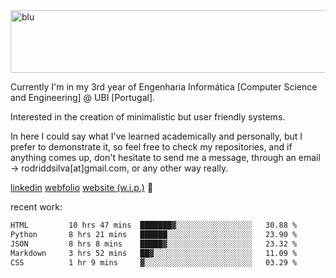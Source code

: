 
<img width="1415" height="100" alt="blu" src="https://github.com/rdsilva01/rdsilva01/assets/101207588/deb060e5-d035-4f09-b511-e3f50605b207">

Currently I'm in my 3rd year of Engenharia Informática [Computer Science and Engineering] @ UBI [Portugal].

Interested in the creation of minimalistic but user friendly systems.

In here I could say what I've learned academically and personally, but I prefer to demonstrate it, so feel free to check my repositories, and if anything comes up, don't hesitate to send me a message, through an email -> rodriddsilva[at]gmail.com, or any other way really.

[linkedin](https://www.linkedin.com/in/rodrigo-silva-455b291bb/)
[webfolio](https://rdsilva01.github.io/portfolio-resume)
[website (w.i.p.)](https://rdsilva01.github.io/) 🏁

<!-- ![](https://komarev.com/ghpvc/?username=rdsilva01) -->

recent work:
<!--START_SECTION:waka-->

```txt
HTML         10 hrs 47 mins  ███████▓░░░░░░░░░░░░░░░░░   30.88 %
Python       8 hrs 21 mins   ██████░░░░░░░░░░░░░░░░░░░   23.90 %
JSON         8 hrs 8 mins    █████▓░░░░░░░░░░░░░░░░░░░   23.32 %
Markdown     3 hrs 52 mins   ██▓░░░░░░░░░░░░░░░░░░░░░░   11.09 %
CSS          1 hr 9 mins     ▓░░░░░░░░░░░░░░░░░░░░░░░░   03.29 %
```

<!--END_SECTION:waka-->

